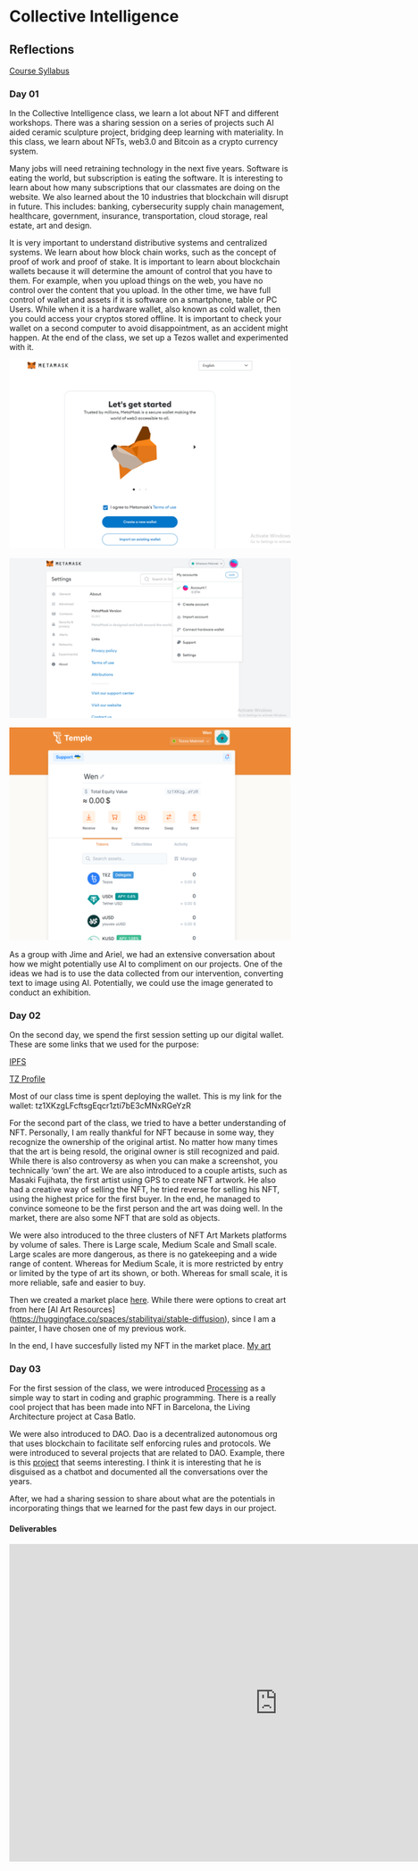 
# Collective Intelligence

## Reflections

[Course Syllabus](https://mail.google.com/mail/u/0/#inbox/FMfcgzGsmWwpnXnpgTHrJSTJQQwbrMhV?compose=new&projector=1&messagePartId=0.1)

### Day 01

In the Collective Intelligence class, we learn a lot about NFT and different workshops. There was a sharing session on a series of projects such AI aided ceramic sculpture project, bridging deep learning with materiality. In this class, we learn about NFTs, web3.0 and Bitcoin as a crypto currency system.

Many jobs will need retraining technology in the next five years. Software is eating the world, but subscription is eating the software. It is interesting to learn about how many subscriptions that our classmates are doing on the website. We also learned about the 10 industries that blockchain will disrupt in future. This includes: banking, cybersecurity supply chain management, healthcare, government, insurance, transportation, cloud storage, real estate, art and design.

It is very important to understand distributive systems and centralized systems. We learn about how block chain works, such as the concept of proof of work and proof of stake. It is important to learn about blockchain wallets because it will determine the amount of control that you have to them. For example, when you upload things on the web, you have no control over the content that you upload. In the other time, we have full control of wallet and assets if it is software on a smartphone, table or PC Users. While when it is a hardware wallet, also known as cold wallet, then you could access your cryptos stored offline. It is important to check your wallet on a second computer to avoid disappointment, as an accident might happen. At the end of the class, we set up a Tezos wallet and experimented with it.

![Image](../images/term03/05_collectiveintelligence/1.PNG)

![Image](../images/term03/05_collectiveintelligence/2.PNG)

![Image](../images/term03/05_collectiveintelligence/3.PNG)

As a group with Jime and Ariel, we had an extensive conversation about how we might potentially use AI to compliment on our projects. One of the ideas we had is to use the data collected from our intervention, converting text to image using AI. Potentially, we could use the image generated to conduct an exhibition.

### Day 02

On the second day, we spend the first session setting up our digital wallet. These are some links that we used for the purpose:

[IPFS](https://ipfs.tech/)

[TZ Profile](https://tzprofiles.com/connect)

Most of our class time is spent deploying the wallet. This is my link for the wallet:
tz1XKzgLFcftsgEqcr1zti7bE3cMNxRGeYzR

For the second part of the class, we tried to have a better understanding of NFT. Personally, I am really thankful for NFT because in some way, they recognize the ownership of the original artist. No matter how many times that the art is being resold, the original owner is still recognized and paid. While there is also controversy as when you can make a screenshot, you technically ‘own’ the art. We are also introduced to a couple artists, such as Masaki Fujihata, the first artist using GPS to create NFT artwork. He also had a creative way of selling the NFT, he tried reverse for selling his NFT, using the highest price for the first buyer. In the end, he managed to convince someone to be the first person and the art was doing well. In the market, there are also some NFT that are sold as objects.

We were also introduced to the three clusters of NFT Art Markets platforms by volume of sales. There is Large scale, Medium Scale and Small scale. Large scales are more dangerous, as there is no gatekeeping and a wide range of content. Whereas for Medium Scale, it is more restricted by entry or limited by the type of art its shown, or both. Whereas for small scale, it is more reliable, safe and easier to buy. 

Then we created a market place [here](https://objkt.com/profile/tz1XKzgLFcftsgEqcr1zti7bE3cMNxRGeYzR/collections). While there were options to creat art from here [AI Art Resources] (https://huggingface.co/spaces/stabilityai/stable-diffusion), since I am a painter, I have chosen one of my previous work.

In the end, I have succesfully listed my NFT in the market place. [My art](https://objkt.com/asset/KT1LWZDB)

### Day 03

For the first session of the class, we were introduced [Processing](https://processing.org/) as a simple way to start in coding and graphic programming. There is a really cool project that has been made into NFT in Barcelona, the Living Architecture project at Casa Batlo.

We were also introduced to DAO. Dao is a decentralized autonomous org that uses blockchain to facilitate self enforcing rules and protocols. We were introduced to several projects that are related to DAO. Example, there is this [project](https://jlt.ltd/) that seems interesting. I think it is interesting that he is disguised as a chatbot and documented all the conversations over the years.

After, we had a sharing session to share about what are the potentials in incorporating things that we learned for the past few days in our project. 

#### Deliverables

<iframe src="https://docs.google.com/presentation/d/e/2PACX-1vS7rJwWXSReQExywpBW0bKPvWJt6kfyu8u5uicM768OtuHFyZ6dbZo0FX_O9AjlF3kmqMihafSfdh_j/embed?start=true&loop=true&delayms=5000" frameborder="0" width="960" height="569" allowfullscreen="true" mozallowfullscreen="true" webkitallowfullscreen="true"></iframe>
